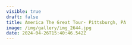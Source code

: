 ```yaml
---
visible: true
draft: false
title: America The Great Tour- Pittsburgh, PA
image: /img/gallery/img_2644.jpg
date: 2024-04-26T15:40:46.542Z
---
```

